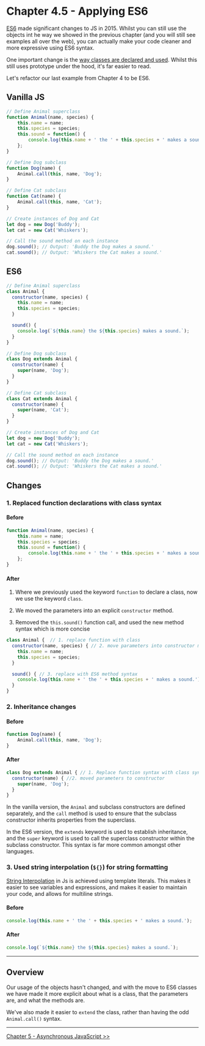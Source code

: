 # Chapter 4.5 - Applying ES6


[ES6](es6.md) made significant changes to JS in 2015. Whilst you can still use the objects int he way we showed in the previous chapter (and you will still see examples all over the web), you can actually make your code cleaner and more expressive using ES6 syntax.

One important change is the [way classes are declared and used](es6.md#4-classes). Whilst this still uses prototype under the hood, it's far easier to read.

Let's refactor our last example from Chapter 4 to be ES6.

## Vanilla JS

```js
// Define Animal superclass
function Animal(name, species) {
    this.name = name;
    this.species = species;
    this.sound = function() {
        console.log(this.name + ' the ' + this.species + ' makes a sound.');
    };
}

// Define Dog subclass
function Dog(name) {
    Animal.call(this, name, 'Dog');
}

// Define Cat subclass
function Cat(name) {
    Animal.call(this, name, 'Cat');
}

// Create instances of Dog and Cat
let dog = new Dog('Buddy');
let cat = new Cat('Whiskers');

// Call the sound method on each instance
dog.sound(); // Output: 'Buddy the Dog makes a sound.'
cat.sound(); // Output: 'Whiskers the Cat makes a sound.'
```

## ES6

```js
// Define Animal superclass
class Animal {
  constructor(name, species) {
    this.name = name;
    this.species = species;
  }

  sound() {
    console.log(`${this.name} the ${this.species} makes a sound.`);
  }
}

// Define Dog subclass
class Dog extends Animal {
  constructor(name) {
    super(name, 'Dog');
  }
}

// Define Cat subclass
class Cat extends Animal {
  constructor(name) {
    super(name, 'Cat');
  }
}

// Create instances of Dog and Cat
let dog = new Dog('Buddy');
let cat = new Cat('Whiskers');

// Call the sound method on each instance
dog.sound(); // Output: 'Buddy the Dog makes a sound.'
cat.sound(); // Output: 'Whiskers the Cat makes a sound.'

```

## Changes

### 1. Replaced function declarations with class syntax

#### Before

```js
function Animal(name, species) {
    this.name = name;
    this.species = species;
    this.sound = function() {
        console.log(this.name + ' the ' + this.species + ' makes a sound.');
    };
}
```

#### After

1. Where we previously used the keyword `function` to declare a class, now we use the keyword `class`.

2. We moved the parameters into an explicit `constructor` method.

3. Removed the `this.sound()` function call, and used the new method syntax which is more concise

```js
class Animal {  // 1. replace function with class
  constructor(name, species) { // 2. move parameters into constructor method
    this.name = name;
    this.species = species;
  }

  sound() { // 3. replace with ES6 method syntax
    console.log(this.name + ' the ' + this.species + ' makes a sound.');
  }
}
```

### 2. Inheritance changes

#### Before

```js
function Dog(name) {
    Animal.call(this, name, 'Dog');
}
```

#### After

```js
class Dog extends Animal { // 1. Replace function syntax with class syntax, and used extends keyword
  constructor(name) { //2. moved parameters to constructor
    super(name, 'Dog');
  }
}
```

In the vanilla version, the `Animal` and subclass constructors are defined separately, and the `call` method is used to ensure that the subclass constructor inherits properties from the superclass. 

In the ES6 version, the `extends` keyword is used to establish inheritance, and the `super` keyword is used to call the superclass constructor within the subclass constructor. This syntax is far more common amongst other languages.

### 3. Used string interpolation (`${}`) for string formatting 

[String Interpolation](es6.md#3-template-literals) in Js is achieved using template literals. This makes it easier to see variables and expressions, and makes it easier to maintain your code, and allows for multiline strings.


#### Before

```js
console.log(this.name + ' the ' + this.species + ' makes a sound.');
```

#### After

```js
console.log(`${this.name} the ${this.species} makes a sound.`);
```

---

## Overview

Our usage of the objects hasn't changed, and with the move to ES6 classes we have made it more explicit about what is a class, that the parameters are, and what the methods are.

We've also made it easier to `extend` the class, rather than having the odd `Animal.call()` syntax.

---

[Chapter 5 - Asynchronous JavaScript >>](chapter5.md)